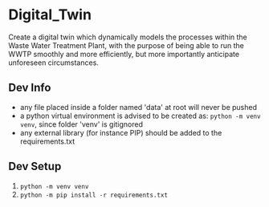 # Digital_Twin
Create a digital twin which dynamically models the processes within the Waste Water Treatment Plant, with the purpose of being able to run the WWTP smoothly and more efficiently, but more importantly anticipate unforeseen circumstances.

## Dev Info
* any file placed inside a folder named 'data' at root will never be pushed
* a python virtual environment is advised to be created as: ``python -m venv venv``, since folder 'venv' is gitignored
* any external library (for instance PIP) should be added to the requirements.txt

## Dev Setup
1. ``python -m venv venv``
2. ``python -m pip install -r requirements.txt``